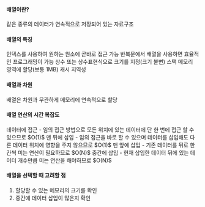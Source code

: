 <h4 id="배열이란">배열이란?</h4>
<blockquote>
</blockquote>
<p>같은 종류의 데이터가 연속적으로 저장되어 있는 자료구조</p>
<h4 id="배열의-특징">배열의 특징</h4>
<blockquote>
</blockquote>
<p>인덱스를 사용하여 원하는 원소에 곧바로 접근 가능
반복문에서 배열을 사용하면 효율적인 프로그래밍이 가능
상수 또는 상수표현식으로 크기를 지정(크기 불변)
스택 메모리 영역에 할당(보통 1MB)
캐시 지역성</p>
<h4 id="배열과-차원">배열과 차원</h4>
<blockquote>
</blockquote>
<p>배열은 차원과 무관하게 메모리에 연속적으로 할당</p>
<h4 id="배열-연산의-시간-복잡도">배열 연산의 시간 복잡도</h4>
<blockquote>
</blockquote>
<p>데이터에 접근 - 임의 접근 방법으로 모든 위치에 있는 데이터에 단 한 번에 접근 할 수 있으므로 $O(1)$
맨 뒤에 삽입 - 임의 접근을 바로 할 수 있으며 데이터를 삽입해도 다른 데이터 위치에 영향을 주지 않으므로 $O(1)$
맨 앞에 삽입 - 기존 데이터를 뒤로 한 칸씩 미는 연산이 필요하므로 $O(N)$
중간에 삽입 - 현재 삽입한 데이터 뒤에 있는 데이터 개수만큼 미는 연산을 해야하므로 $O(N)$</p>
<h4 id="배열을-선택할-때-고려할-점">배열을 선택할 때 고려할 점</h4>
<blockquote>
</blockquote>
<ol>
<li>할당할 수 있는 메모리의 크기를 확인</li>
<li>중간에 데이터 삽입이 많은지 확인</li>
</ol>